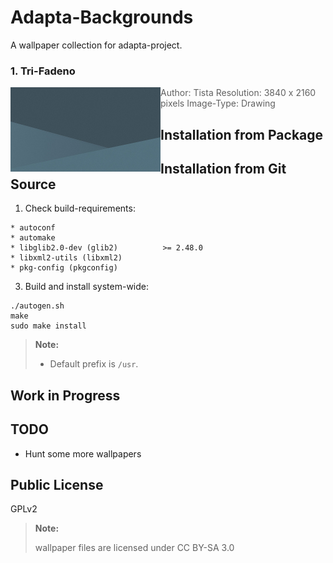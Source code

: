 Adapta-Backgrounds
=========

A wallpaper collection for adapta-project.

### 1. Tri-Fadeno

  <img src=".github/tri-fadeno-thumbnail.jpg" alt="Tri-Fadeno" align="left" />

  > Author: Tista
  > Resolution: 3840 x 2160 pixels
  > Image-Type: Drawing

Installation from Package
------------

Installation from Git Source
------------

1. Check build-requirements:

 ```
 * autoconf
 * automake
 * libglib2.0-dev (glib2)          >= 2.48.0
 * libxml2-utils (libxml2)
 * pkg-config (pkgconfig)
 ```

3. Build and install system-wide:

 ```
 ./autogen.sh
 make
 sudo make install
 ```

 > **Note:**
 >
 >   * Default prefix is `/usr`.

Work in Progress
----------------

TODO
----
* Hunt some more wallpapers

Public License
--------------
 GPLv2

 > **Note:**
 >
 > wallpaper files are licensed under CC BY-SA 3.0
